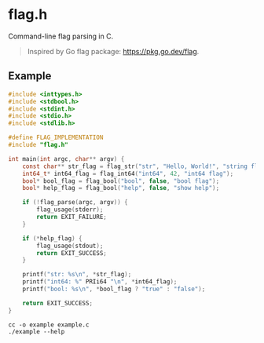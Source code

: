 flag.h
======

Command-line flag parsing in C.

>   Inspired by Go flag package: https://pkg.go.dev/flag.

Example
-------

```c
#include <inttypes.h>
#include <stdbool.h>
#include <stdint.h>
#include <stdio.h>
#include <stdlib.h>

#define FLAG_IMPLEMENTATION
#include "flag.h"

int main(int argc, char** argv) {
    const char** str_flag = flag_str("str", "Hello, World!", "string flag");
    int64_t* int64_flag = flag_int64("int64", 42, "int64 flag");
    bool* bool_flag = flag_bool("bool", false, "bool flag");
    bool* help_flag = flag_bool("help", false, "show help");

    if (!flag_parse(argc, argv)) {
        flag_usage(stderr);
        return EXIT_FAILURE;
    }

    if (*help_flag) {
        flag_usage(stdout);
        return EXIT_SUCCESS;
    }

    printf("str: %s\n", *str_flag);
    printf("int64: %" PRIi64 "\n", *int64_flag);
    printf("bool: %s\n", *bool_flag ? "true" : "false");

    return EXIT_SUCCESS;
}
```

    cc -o example example.c
    ./example --help
